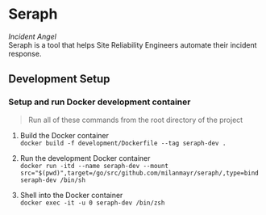 # Seraph
*Incident Angel*  
Seraph is a tool that helps Site Reliability Engineers automate their incident response.

## Development Setup

### Setup and run Docker development container

> Run all of these commands from the root directory of the project

1. Build the Docker container  
`docker build -f development/Dockerfile --tag seraph-dev .`

2.  Run the development Docker container  
`docker run -itd --name seraph-dev --mount src="$(pwd)",target=/go/src/github.com/milanmayr/seraph/,type=bind seraph-dev /bin/sh`

3.  Shell into the Docker container  
`docker exec -it -u 0 seraph-dev /bin/zsh`